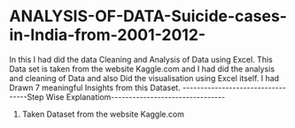 # ANALYSIS-OF-DATA-Suicide-cases-in-India-from-2001-2012-
In this I had did the data Cleaning and Analysis of Data using Excel.
This Data set is taken from the website Kaggle.com and I had did the analysis and cleaning of Data and also Did the visualisation using Excel itself.
I had Drawn 7 meaningful Insights from this Dataset.
----------------------------------Step Wise Explanatiom--------------------------------
1) Taken Dataset from the website Kaggle.com
